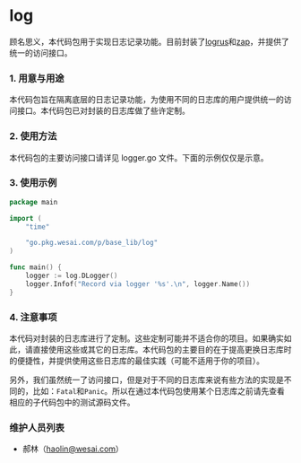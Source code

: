 log
=====================
顾名思义，本代码包用于实现日志记录功能。目前封装了[logrus](https://github.com/Sirupsen/logrus)和[zap](https://github.com/uber-go/zap)，并提供了统一的访问接口。

### 1. 用意与用途
本代码包旨在隔离底层的日志记录功能，为使用不同的日志库的用户提供统一的访问接口。本代码包已对封装的日志库做了些许定制。

### 2. 使用方法
本代码包的主要访问接口请详见 logger.go 文件。下面的示例仅仅是示意。

### 3. 使用示例

```go
package main

import (
	"time"

	"go.pkg.wesai.com/p/base_lib/log"
)

func main() {
	logger := log.DLogger()
	logger.Infof("Record via logger '%s'.\n", logger.Name())
}
```

### 4. 注意事项
本代码对封装的日志库进行了定制。这些定制可能并不适合你的项目。如果确实如此，请直接使用这些或其它的日志库。本代码包的主要目的在于提高更换日志库时的便捷性，并提供使用这些日志库的最佳实践（可能不适用于你的项目）。

另外，我们虽然统一了访问接口，但是对于不同的日志库来说有些方法的实现是不同的，比如：`Fatal`和`Panic`。所以在通过本代码包使用某个日志库之前请先查看相应的子代码包中的测试源码文件。

### 维护人员列表
+ 郝林（haolin@wesai.com）
